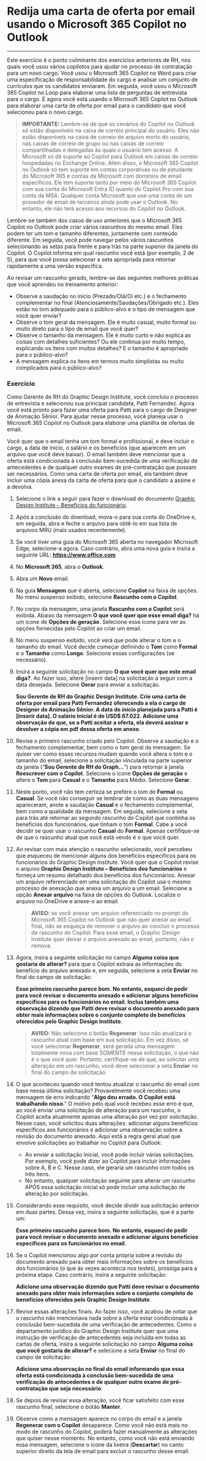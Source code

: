 # Redija uma carta de oferta por email usando o Microsoft 365 Copilot no Outlook
---
Este exercício é o ponto culminante dos exercícios anteriores de RH, nos quais você usou vários copilotos para ajudar no processo de contratação para um novo cargo. Você usou o Microsoft 365 Copilot no Word para criar uma especificação de responsabilidade do cargo e analisar um conjunto de currículos que os candidatos enviaram. Em seguida, você usou o Microsoft 365 Copilot no Loop para elaborar uma lista de perguntas de entrevista para o cargo. E agora você está usando o Microsoft 365 Copilot no Outlook para elaborar uma carta de oferta por email para o candidato que você selecionou para o novo cargo.

> **IMPORTANTE:** Lembre-se de que os cenários do Copilot no Outlook só estão disponíveis na caixa de correio principal do usuário. Eles não estão disponíveis na caixa de correio de arquivo morto do usuário, nas caixas de correio de grupo ou nas caixas de correio compartilhadas e delegadas às quais o usuário tem acesso. A Microsoft só dá suporte ao Copilot para Outlook em caixas de correio hospedadas no Exchange Online. Além disso, o Microsoft 365 Copilot no Outlook só tem suporte em contas corporativas ou de estudante do Microsoft 365 e contas da Microsoft com domínios de email específicos. Ele tem suporte tanto por meio do Microsoft 365 Copilot com sua conta do Microsoft Entra ID quanto do Copilot Pro com sua conta da MSA. Qualquer conta Microsoft que use uma conta de um provedor de email de terceiros ainda pode usar o Outlook. No entanto, ele não terá acesso aos recursos do Copilot no Outlook.

Lembre-se também dos casos de uso anteriores que o Microsoft 365 Copilot no Outlook pode criar vários rascunhos do mesmo email. Eles podem ter um tom e tamanho diferentes, juntamente com conteúdo diferente. Em seguida, você pode navegar pelos vários rascunhos selecionando as setas para frente e para trás na parte superior da janela do Copilot. O Copilot informa em qual rascunho você está (por exemplo, 2 de 5), para que você possa selecionar a seta apropriada para retornar rapidamente a uma versão específica.

Ao revisar um rascunho gerado, lembre-se das seguintes melhores práticas que você aprendeu no treinamento anterior:

 -  Observe a saudação no início (Prezado/Olá/Oi etc.) e o fechamento complementar no final (Atenciosamente/Saudações/Obrigado etc.). Eles estão no tom adequado para o público-alvo e o tipo de mensagem que você quer enviar?
 -  Observe o tom geral da mensagem. Ele é muito casual, muito formal ou muito direto para o tipo de email que você quer?
 -  Observe o tamanho da mensagem. Ele é muito curto e não explica as coisas com detalhes suficientes? Ou ele continua por muito tempo, explicando os itens com muitos detalhes? E o tamanho é apropriado para o público-alvo?
 -  A mensagem explica os itens em termos muito simplistas ou muito complicados para o público-alvo?

### Exercício

Como Gerente de RH do Graphic Design Institute, você concluiu o processo de entrevista e selecionou sua principal candidata, Patti Fernandez. Agora você está pronto para fazer uma oferta para Patti para o cargo de Designer de Animação Sênior. Para ajudar nesse processo, você planeja usar o Microsoft 365 Copilot no Outlook para elaborar uma planilha de ofertas de email.

Você quer que o email tenha um tom formal e profissional, e deve incluir o cargo, a data de início, o salário e os benefícios (que aparecem em um arquivo que você deve baixar). O email também deve mencionar que a oferta está condicionada à conclusão bem-sucedida de uma verificação de antecedentes e de qualquer outro exames de pré-contratação que possam ser necessários. Como uma carta de oferta por email, ela também deve incluir uma cópia anexa da carta de oferta para que o candidato a assine e a devolva.

1.  Selecione o link a seguir para fazer o download do documento [Graphic Design Institute – Benefícios do funcionário](https://go.microsoft.com/fwlink/?linkid=2268825).
2.  Após a conclusão do download, mova-o para sua conta do OneDrive e, em seguida, abra e feche o arquivo para obtê-lo em sua lista de arquivos MRU (mais usados recentemente).
3.  Se você tiver uma guia do Microsoft 365 aberta no navegador Microsoft Edge, selecione-a agora. Caso contrário, abra uma nova guia e insira a seguinte URL: **https://www.office.com**
4.  No **Microsoft 365**, abra o **Outlook**.
5.  Abra um **Novo** email.
6.  Na guia **Mensagem** que é aberta, selecione **Copilot** na faixa de opções. No menu suspenso exibido, selecione **Rascunho com o Copilot**.
7.  No corpo da mensagem, uma janela **Rascunho com o Copilot** será exibida. Abaixo da mensagem **O que você quer que esse email diga?** há um ícone de **Opções de geração**. Selecione esse ícone para ver as opções fornecidas pelo Copilot ao criar um email.
8.  No menu suspenso exibido, você verá que pode alterar o tom e o tamanho do email. Você decide começar definindo o **Tom** como **Formal** e o **Tamanho** como **Longo**. Selecione essas configurações (se necessário).
9.  Insira a seguinte solicitação no campo **O que você quer que este email diga?**. Ao fazer isso, altere \[inserir data\] na solicitação a seguir com a data desejada. Selecione **Gerar** para enviar a solicitação.
    
    **Sou Gerente de RH do Graphic Design Institute. Crie uma carta de oferta por email para Patti Fernandez oferecendo a ela o cargo de Designer de Animação Sênior. A data de início planejada para a Patti é \[inserir data\]. O salário inicial é de USD$ 67.022. Adicione uma observação de que, se a Patti aceitar a oferta, ela deverá assinar e devolver a cópia em pdf dessa oferta em anexo**.
10. Revise o primeiro rascunho criado pelo Copilot. Observe a saudação e o fechamento complementar, bem como o tom geral da mensagem. Se quiser ver como esses recursos mudam quando você altera o tom e o tamanho do email, selecione a solicitação vinculada na parte superior da janela (“**Sou Gerente de RH do Graph...**”) para retornar à janela **Reescrever com o Copilot**. Selecione o ícone **Opções de geração** e altere o **Tom** para **Casual** e o **Tamanho** para Médio. Selecione **Gerar**.
11. Neste ponto, você não tem certeza se prefere o tom de **Formal** ou **Casual**. Se você não conseguir se lembrar de como as duas mensagens apareceram, anote a saudação **Casual** e o fechamento complementar, bem como a qualidade da mensagem. Em seguida, selecione a seta para trás até retornar ao segundo rascunho do Copilot que continha os benefícios dos funcionários, que tinham o tom **Formal**. Cabe a você decidir se quer usar o rascunho **Casual** do **Formal**. Apenas certifique-se de que o rascunho atual que você está vendo é o que você quer.
12. Ao revisar com mais atenção o rascunho selecionado, você percebeu que esqueceu de mencionar alguns dos benefícios específicos para os funcionários do Graphic Design Institute. Você quer que o Copilot revise o arquivo **Graphic Design Institute – Benefícios dos funcionários** e forneça um resumo detalhado dos benefícios dos funcionários. Anexar um arquivo referenciado em uma solicitação do Copilot usa o mesmo processo de anexação que anexa um arquivo a um email. Selecione a opção **Anexar arquivo** na faixa de opções do Outlook. Localize o arquivo no OneDrive e anexe-o ao email.

    > **AVISO:** se você anexar um arquivo referenciado no prompt do Microsoft 365 Copilot no Outlook que não quer anexar ao email final, não se esqueça de remover o arquivo ao concluir o processo de rascunho do Copilot. Para esse email, o Graphic Design Institute quer deixar o arquivo anexado ao email, portanto, não o remova.
    
14. Agora, insira a seguinte solicitação no campo **Alguma coisa que gostaria de alterar?** para que o Copilot extraia as informações do benefício do arquivo anexado e, em seguida, selecione a seta **Enviar** no final do campo de solicitação:
    
    **Esse primeiro rascunho parece bom. No entanto, esqueci de pedir para você revisar o documento anexado e adicionar alguns benefícios específicos para os funcionários no email. Inclua também uma observação dizendo que Patti deve revisar o documento anexado para obter mais informações sobre o conjunto completo de benefícios oferecidos pelo Graphic Design Institute**.
    
    > **AVISO:** Não selecione o botão **Regenerar**. Isso não atualizará o rascunho atual com base em sua solicitação. Em vez disso, se você selecionar **Regenerar**, será gerada uma mensagem totalmente nova com base SOMENTE nessa solicitação, o que não é o que você quer. Portanto, certifique-se de que, ao solicitar uma alteração em um rascunho, você deve selecionar a seta **Enviar** no final do campo de solicitação.
14. O que aconteceu quando você tentou atualizar o rascunho do email com base nessa última solicitação? Provavelmente você recebeu uma mensagem de erro indicando “**Algo deu errado. O Copilot está trabalhando nisso**.” O motivo pelo qual você recebeu esse erro é que, ao você enviar uma solicitação de alteração para um rascunho, o Copilot aceita atualmente apenas uma alteração por vez por solicitação. Nesse caso, você solicitou duas alterações: adicionar alguns benefícios específicos aos funcionários e adicionar uma observação sobre a revisão do documento anexado. Aqui está a regra geral atual que envolve solicitações ao trabalhar no Copilot para Outlook:
     -  Ao enviar a solicitação inicial, você pode incluir várias solicitações. Por exemplo, você pode dizer ao Copilot para incluir informações sobre A, B e C. Nesse caso, ele geraria um rascunho com todos os três itens.
     -  No entanto, qualquer solicitação seguinte para alterar um rascunho APÓS essa solicitação inicial só pode incluir uma solicitação de alteração por solicitação.
15. Considerando esse requisito, você decide dividir sua solicitação anterior em duas partes. Dessa vez, insira a seguinte solicitação, que é a parte um:
    
    **Esse primeiro rascunho parece bom. No entanto, esqueci de pedir para você revisar o documento anexado e adicionar alguns benefícios específicos para os funcionários no email**.
16. Se o Copilot mencionou algo por conta própria sobre a revisão do documento anexado para obter mais informações sobre os benefícios dos funcionários (o que às vezes acontecia nos testes), prossiga para a próxima etapa. Caso contrário, insira a seguinte solicitação:
    
    **Adicione uma observação dizendo que Patti deve revisar o documento anexado para obter mais informações sobre o conjunto completo de benefícios oferecidos pelo Graphic Design Institute**.
17. Revise essas alterações finais. Ao fazer isso, você acabou de notar que o rascunho não mencionava nada sobre a oferta estar condicionada à conclusão bem-sucedida de uma verificação de antecedentes. Como o departamento jurídico do Graphic Design Institute quer que uma instrução de verificação de antecedentes seja incluída em todas as cartas de oferta, insira a seguinte solicitação no campo **Alguma coisa que você gostaria de alterar?** e selecione a seta **Enviar** no final do campo de solicitação:
    
    **Adicione uma observação no final do email informando que essa oferta está condicionada à conclusão bem-sucedida de uma verificação de antecedentes e de qualquer outro exame de pré-contratação que seja necessário**.
18. Se depois de revisar essa alteração, você ficar satisfeito com esse rascunho final, selecione o botão **Manter**.<br>
19. Observe como a mensagem aparece no corpo do email e a janela **Regenerar com o Copilot** desaparece. Como você não está mais no modo de rascunho do Copilot, poderá fazer manualmente as alterações que quiser nesse momento. No entanto, como você não está enviando essa mensagem, selecione o ícone da lixeira (**Descartar**) no canto superior direito da tela de email para excluir o rascunho desse email.
